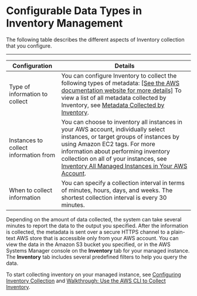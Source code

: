 # Configurable Data Types in Inventory Management<a name="inventory-management-configurable-elements"></a>

The following table describes the different aspects of Inventory collection that you configure\.


****  

| Configuration | Details | 
| --- | --- | 
|  Type of information to collect  | You can configure Inventory to collect the following types of metadata: [\[See the AWS documentation website for more details\]](http://docs.aws.amazon.com/systems-manager/latest/userguide/inventory-management-configurable-elements.html)  To view a list of all metadata collected by Inventory, see [Metadata Collected by Inventory](sysman-inventory-schema.md)\.   | 
|  Instances to collect information from  |  You can choose to inventory all instances in your AWS account, individually select instances, or target groups of instances by using Amazon EC2 tags\. For more information about performing inventory collection on all of your instances, see [Inventory All Managed Instances in Your AWS Account](inventory-management-inventory-all.md)\.  | 
|  When to collect information  |  You can specify a collection interval in terms of minutes, hours, days, and weeks\. The shortest collection interval is every 30 minutes\.   | 

Depending on the amount of data collected, the system can take several minutes to report the data to the output you specified\. After the information is collected, the metadata is sent over a secure HTTPS channel to a plain\-text AWS store that is accessible only from your AWS account\. You can view the data in the Amazon S3 bucket you specified, or in the AWS Systems Manager console on the **Inventory** tab for your managed instance\. The **Inventory** tab includes several predefined filters to help you query the data\.

To start collecting inventory on your managed instance, see [Configuring Inventory Collection](sysman-inventory-configuring.md) and [Walkthrough: Use the AWS CLI to Collect Inventory](sysman-inventory-cliwalk.md)\.
